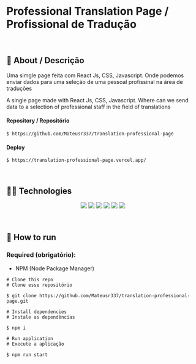 # Professional Translation Page / Profissional de Tradução

<br/>

## :link: About / Descrição

Uma simgle page feita com React Js, CSS, Javascript. Onde podemos enviar dados para uma seleção de uma pessoal profissinal na área de traduções

A single page made with React Js, CSS, Javascript. Where can we send data to a selection of professional staff in the field of translations

#### Repository / Repositório

```
$ https://github.com/Mateusr337/translation-professional-page
```

#### Deploy

```
$ https://translation-professional-page.vercel.app/
```

<br/>

## :woman_technologist: Technologies

<p align="center">
  <img src="https://img.shields.io/badge/javascript-F7DF1E?style=for-the-badge&logo=javascript&logoColor=black" />
    <img src="https://img.shields.io/badge/CSS3-1572B6?style=for-the-badge&logo=css3&logoColor=black" />
  <img src="https://img.shields.io/badge/Reactjs-61DAFB?style=for-the-badge&logo=react&logoColor=000000"/>
  <img src="https://img.shields.io/badge/eslint-4B32C3?style=for-the-badge&logo=eslint&logoColor=ffffff"/>
  <img src="https://img.shields.io/badge/prettier-F7B93E?style=for-the-badge&logo=prettier&logoColor=000000"/>
  <img src="https://img.shields.io/badge/vercel-000000?style=for-the-badge&logo=vercel&logoColor=ffffff"/>
</p>

<br>

## :tada: How to run

### Required (obrigatório):

- NPM (Node Package Manager)

```
# Clone this repo
# Clone esse repositório

$ git clone https://github.com/Mateusr337/translation-professional-page.git

# Install dependencies
# Instale as dependências

$ npm i

# Run application
# Execute a aplicação

$ npm run start
```
